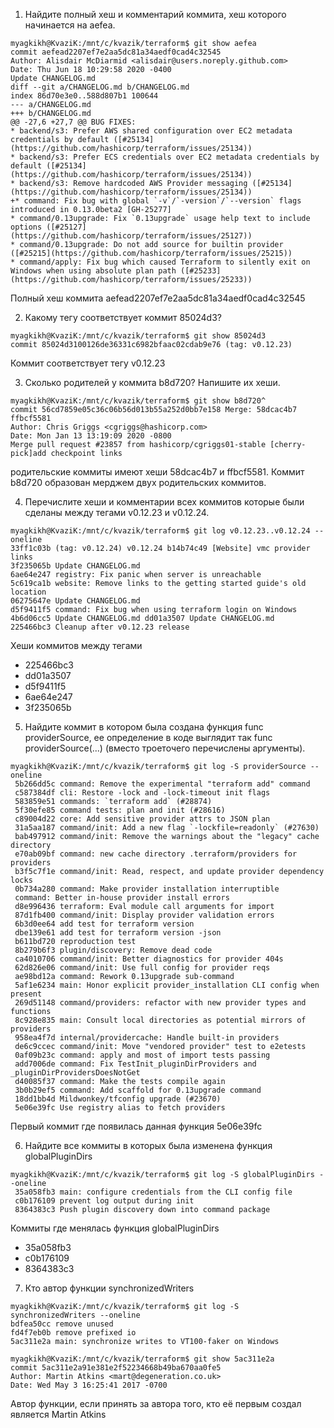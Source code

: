 

1. Найдите полный хеш и комментарий коммита, хеш которого начинается на aefea.
```
myagkikh@KvaziK:/mnt/c/kvazik/terraform$ git show aefea
commit aefead2207ef7e2aa5dc81a34aedf0cad4c32545
Author: Alisdair McDiarmid <alisdair@users.noreply.github.com>
Date: Thu Jun 18 10:29:58 2020 -0400
Update CHANGELOG.md
diff --git a/CHANGELOG.md b/CHANGELOG.md
index 86d70e3e0..588d807b1 100644
--- a/CHANGELOG.md
+++ b/CHANGELOG.md 
@@ -27,6 +27,7 @@ BUG FIXES: 
* backend/s3: Prefer AWS shared configuration over EC2 metadata credentials by default ([#25134](https://github.com/hashicorp/terraform/issues/25134)) 
* backend/s3: Prefer ECS credentials over EC2 metadata credentials by default ([#25134](https://github.com/hashicorp/terraform/issues/25134)) 
* backend/s3: Remove hardcoded AWS Provider messaging ([#25134](https://github.com/hashicorp/terraform/issues/25134)) 
+* command: Fix bug with global `-v`/`-version`/`--version` flags introduced in 0.13.0beta2 [GH-25277] 
* command/0.13upgrade: Fix `0.13upgrade` usage help text to include options ([#25127](https://github.com/hashicorp/terraform/issues/25127)) 
* command/0.13upgrade: Do not add source for builtin provider ([#25215](https://github.com/hashicorp/terraform/issues/25215)) 
* command/apply: Fix bug which caused Terraform to silently exit on Windows when using absolute plan path ([#25233](https://github.com/hashicorp/terraform/issues/25233)) 

```

Полный хеш коммита aefead2207ef7e2aa5dc81a34aedf0cad4c32545 

2. Какому тегу соответствует коммит 85024d3?
```
myagkikh@KvaziK:/mnt/c/kvazik/terraform$ git show 85024d3 
commit 85024d3100126de36331c6982bfaac02cdab9e76 (tag: v0.12.23) 
```
Коммит соответствует тегу v0.12.23

3. Сколько родителей у коммита b8d720? Напишите их хеши.
```
myagkikh@KvaziK:/mnt/c/kvazik/terraform$ git show b8d720^ 
commit 56cd7859e05c36c06b56d013b55a252d0bb7e158 Merge: 58dcac4b7 ffbcf5581 
Author: Chris Griggs <cgriggs@hashicorp.com> 
Date: Mon Jan 13 13:19:09 2020 -0800 
Merge pull request #23857 from hashicorp/cgriggs01-stable [cherry-pick]add checkpoint links 
```
родительские коммиты имеют хеши 58dcac4b7 и ffbcf5581. Коммит b8d720 образован мерджем двух родительских коммитов.

4. Перечислите хеши и комментарии всех коммитов которые были сделаны между тегами v0.12.23 и v0.12.24.

```
myagkikh@KvaziK:/mnt/c/kvazik/terraform$ git log v0.12.23..v0.12.24 --oneline 
33ff1c03b (tag: v0.12.24) v0.12.24 b14b74c49 [Website] vmc provider links 
3f235065b Update CHANGELOG.md 
6ae64e247 registry: Fix panic when server is unreachable 
5c619ca1b website: Remove links to the getting started guide's old location 
06275647e Update CHANGELOG.md 
d5f9411f5 command: Fix bug when using terraform login on Windows 
4b6d06cc5 Update CHANGELOG.md dd01a3507 Update CHANGELOG.md 
225466bc3 Cleanup after v0.12.23 release 
```
Хеши коммитов между тегами 
* 225466bc3
* dd01a3507
* d5f9411f5
* 6ae64e247
* 3f235065b

5. Найдите коммит в котором была создана функция func providerSource, ее определение в коде выглядит так func providerSource(...) (вместо троеточего перечислены аргументы).
```
myagkikh@KvaziK:/mnt/c/kvazik/terraform$ git log -S providerSource --oneline
 5b266dd5c command: Remove the experimental "terraform add" command 
 c587384df cli: Restore -lock and -lock-timeout init flags 
 583859e51 commands: `terraform add` (#28874) 
 5f30efe85 command tests: plan and init (#28616) 
 c89004d22 core: Add sensitive provider attrs to JSON plan 
 31a5aa187 command/init: Add a new flag `-lockfile=readonly` (#27630) 
 bab497912 command/init: Remove the warnings about the "legacy" cache directory 
 e70ab09bf command: new cache directory .terraform/providers for providers 
 b3f5c7f1e command/init: Read, respect, and update provider dependency locks 
 0b734a280 command: Make provider installation interruptible 
 command: Better in-house provider install errors 
 d8e996436 terraform: Eval module call arguments for import 
 87d1fb400 command/init: Display provider validation errors 
 6b3d0ee64 add test for terraform version 
 dbe139e61 add test for terraform version -json 
 b611bd720 reproduction test 
 8b279b6f3 plugin/discovery: Remove dead code 
 ca4010706 command/init: Better diagnostics for provider 404s 
 62d826e06 command/init: Use full config for provider reqs 
 ae98bd12a command: Rework 0.13upgrade sub-command 
 5af1e6234 main: Honor explicit provider_installation CLI config when present 
 269d51148 command/providers: refactor with new provider types and functions 
 8c928e835 main: Consult local directories as potential mirrors of providers 
 958ea4f7d internal/providercache: Handle built-in providers 
 de6c9ccec command/init: Move "vendored provider" test to e2etests 
 0af09b23c command: apply and most of import tests passing 
 add7006de command: Fix TestInit_pluginDirProviders and _pluginDirProvidersDoesNotGet 
 d40085f37 command: Make the tests compile again 
 3b0b29ef5 command: Add scaffold for 0.13upgrade command 
 18dd1bb4d Mildwonkey/tfconfig upgrade (#23670) 
 5e06e39fc Use registry alias to fetch providers 
```
Первый коммит где появилась данная функция 5e06e39fc

6. Найдите все коммиты в которых была изменена функция globalPluginDirs
```
myagkikh@KvaziK:/mnt/c/kvazik/terraform$ git log -S globalPluginDirs --oneline
 35a058fb3 main: configure credentials from the CLI config file 
 c0b176109 prevent log output during init 
 8364383c3 Push plugin discovery down into command package 
```

Коммиты где менялась функция globalPluginDirs
* 35a058fb3
* c0b176109
* 8364383c3

7. Кто автор функции synchronizedWriters
```
myagkikh@KvaziK:/mnt/c/kvazik/terraform$ git log -S synchronizedWriters --oneline 
bdfea50cc remove unused 
fd4f7eb0b remove prefixed io 
5ac311e2a main: synchronize writes to VT100-faker on Windows 

myagkikh@KvaziK:/mnt/c/kvazik/terraform$ git show 5ac311e2a 
commit 5ac311e2a91e381e2f52234668b49ba670aa0fe5
Author: Martin Atkins <mart@degeneration.co.uk>
Date: Wed May 3 16:25:41 2017 -0700 
```
Автор функции, если принять за автора того, кто её первым создал является Martin Atkins 
